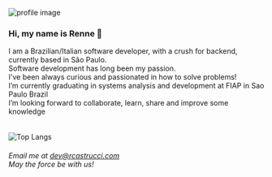 ![profile image](https://rcastrucci.com/dev/github/cover.jpg#gh-dark-mode-only)

<h3 align="start"> Hi, my name is Renne 🕺 </h3>
I am a Brazilian/Italian software developer, with a crush for backend, currently based in São Paulo.
<br> Software development has long been my passion.
<br> I've been always curious and passionated in how to solve problems!
<br> I’m currently graduating in systems analysis and development at FIAP in Sao Paulo Brazil
<br> I’m looking forward to collaborate, learn, share and improve some knowledge

######
![Top Langs](https://github-readme-stats.vercel.app/api?username=rcastrucci&show_icons=true&theme=tokyonight&hide_title=True&hide_border=True)
###### Email me at *dev@rcastrucci.com* <br> May the force be with us!
